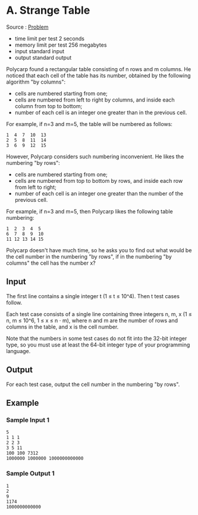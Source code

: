 # A. Strange Table

Source : [Problem](https://codeforces.com/problemset/problem/1506/A)

- time limit per test 2 seconds
- memory limit per test 256 megabytes
- input standard input
- output standard output

Polycarp found a rectangular table consisting of n rows and m columns. He noticed that each cell of the table has its number, obtained by the following algorithm "by columns":

- cells are numbered starting from one;
- cells are numbered from left to right by columns, and inside each column from top to bottom;
- number of each cell is an integer one greater than in the previous cell.

For example, if n=3 and m=5, the table will be numbered as follows:

```
1  4  7  10  13
2  5  8  11  14
3  6  9  12  15
```

However, Polycarp considers such numbering inconvenient. He likes the numbering "by rows":

- cells are numbered starting from one;
- cells are numbered from top to bottom by rows, and inside each row from left to right;
- number of each cell is an integer one greater than the number of the previous cell.

For example, if n=3 and m=5, then Polycarp likes the following table numbering:

```
1  2  3  4  5
6  7  8  9  10
11 12 13 14 15
```

Polycarp doesn't have much time, so he asks you to find out what would be the cell number in the numbering "by rows", if in the numbering "by columns" the cell has the number x?

## Input

The first line contains a single integer t (1 ≤ t ≤ 10^4). Then t
test cases follow.

Each test case consists of a single line containing three integers n, m, x (1 ≤ n, m ≤ 10^6, 1 ≤ x ≤ n ⋅ m), where n and m are the number of rows and columns in the table, and x
is the cell number.

Note that the numbers in some test cases do not fit into the 32-bit integer type, so you must use at least the 64-bit integer type of your programming language.

## Output

For each test case, output the cell number in the numbering "by rows".

## Example

### Sample Input 1

    5
    1 1 1
    2 2 3
    3 5 11
    100 100 7312
    1000000 1000000 1000000000000

### Sample Output 1

    1
    2
    9
    1174
    1000000000000
